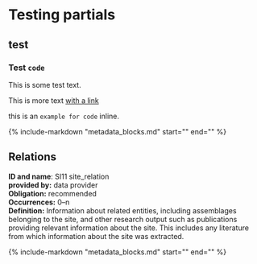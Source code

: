 # Testing partials 

## test

### Test `code`

This is some test text. 

This is more text [with a link]()

this is an `example for code` inline. 






{%
    include-markdown "metadata_blocks.md"
    start="<!--dating-start-->"
    end="<!--dating-end-->"
%}


## Relations
**ID and name**: SI11 site_relation  
**provided by:** data provider  
**Obligation:** recommended  
**Occurrences:** 0–n  
**Definition:** Information about related entities, including assemblages belonging to the site, and other research output such as publications providing relevant information about the site. This includes any literature from which information about the site was extracted.  

{%
    include-markdown "metadata_blocks.md"
    start="<!--relation-start-->"
    end="<!--relation-end-->"
%}
